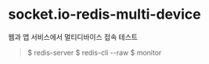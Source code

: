 # socket.io-redis-multi-device

웹과 앱 서비스에서 멀티디바이스 접속 테스트

> $ redis-server
> $ redis-cli --raw
> \$ monitor
